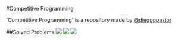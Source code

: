 #Competitive Programming

'Competitive Programming' is a repository made by [@dieggopastor](https://twitter.com/dieggopastor)

##Solved Problems
<img src="https://img.shields.io/badge/CodeForces-20-blue.svg">
<img src="https://img.shields.io/badge/ProjectEuler-7-orange.svg">
<img src="https://img.shields.io/badge/UVa-7-brightgreen.svg">
